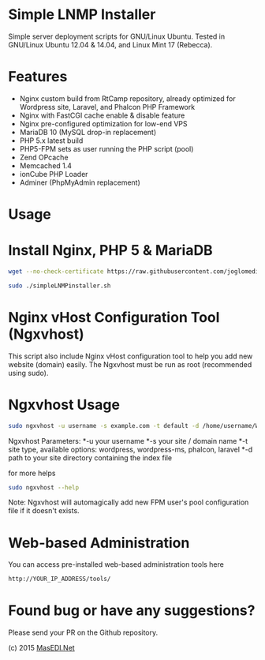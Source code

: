 Simple LNMP Installer
=====

Simple server deployment scripts for GNU/Linux Ubuntu. 
Tested in GNU/Linux Ubuntu 12.04 & 14.04, and Linux Mint 17 (Rebecca).

Features
=====
* Nginx custom build from RtCamp repository, already optimized for Wordpress site, Laravel, and Phalcon PHP Framework
* Nginx with FastCGI cache enable & disable feature
* Nginx pre-configured optimization for low-end VPS
* MariaDB 10 (MySQL drop-in replacement)
* PHP 5.x latest build
* PHP5-FPM sets as user running the PHP script (pool)
* Zend OPcache
* Memcached 1.4
* ionCube PHP Loader
* Adminer (PhpMyAdmin replacement)

Usage
=====

# Install Nginx, PHP 5 &amp; MariaDB

```bash
wget --no-check-certificate https://raw.githubusercontent.com/joglomedia/deploy/master/scripts/simpleLNMPinstaller.sh

sudo ./simpleLNMPinstaller.sh
```

Nginx vHost Configuration Tool (Ngxvhost)
=====
This script also include Nginx vHost configuration tool to help you add new website (domain) easily. 
The Ngxvhost must be run as root (recommended using sudo).

# Ngxvhost Usage

```bash
sudo ngxvhost -u username -s example.com -t default -d /home/username/Webs/example.com
```
Ngxvhost Parameters:
*-u your username
*-s your site / domain name
*-t site type, available options: wordpress, wordpress-ms, phalcon, laravel
*-d path to your site directory containing the index file

for more helps
```bash
sudo ngxvhost --help
```

Note: Ngxvhost will automagically add new FPM user's pool configuration file if it doesn't exists.

Web-based Administration
=====
You can access pre-installed web-based administration tools here
```bash
http://YOUR_IP_ADDRESS/tools/
```

Found bug or have any suggestions?
=====
Please send your PR on the Github repository.

(c) 2015
<a href="http://masedi.net/">MasEDI.Net</a>
